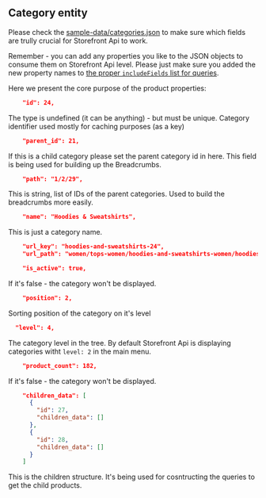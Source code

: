 ## Category entity

Please check the [sample-data/categories.json](sample-data/categories.json) to make sure which fields are trully crucial for Storefront Api to work.

Remember - you can add any properties you like to the JSON objects to consume them on Storefront Api level. Please just make sure you added the new property names to [the proper `includeFields` list for queries](https://github.com/DivanteLtd/vue-storefront/blob/bb6f8e70b5587ed73c457d382c7ac93bd14db413/config/default.json#L151).

Here we present the core purpose of the product properties:

```json
    "id": 24,
```
The type is undefined (it can be anything) - but must be unique. Category identifier used mostly for caching purposes (as a key)

```json
    "parent_id": 21,
```

If this is a child category please set the parent category id in here. This field is being used for building up the Breadcrumbs.

```json
    "path": "1/2/29",
```

This is string, list of IDs of the parent categories. Used to build the breadcrumbs more easily.

```json
    "name": "Hoodies & Sweatshirts",
```

This is just a category name.

```json
    "url_key": "hoodies-and-sweatshirts-24",
    "url_path": "women/tops-women/hoodies-and-sweatshirts-women/hoodies-and-sweatshirts-24",
```

```json
    "is_active": true,
```

If it's false - the category won't be displayed.

```json
    "position": 2,
```

Sorting position of the category on it's level

```json
  "level": 4,
```

The category level in the tree. By default Storefront Api is displaying categories witht `level: 2` in the main menu.

```json
    "product_count": 182,
```

If it's false - the category won't be displayed.

```json
    "children_data": [
      {
        "id": 27,
        "children_data": []
      },
      {
        "id": 28,
        "children_data": []
      }
    ]
```

This is the children structure. It's being used for cosntructing the queries to get the child products.